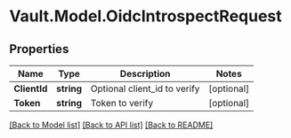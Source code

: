 # Vault.Model.OidcIntrospectRequest

## Properties

Name | Type | Description | Notes
------------ | ------------- | ------------- | -------------
**ClientId** | **string** | Optional client_id to verify | [optional] 
**Token** | **string** | Token to verify | [optional] 

[[Back to Model list]](../README.md#documentation-for-models) [[Back to API list]](../README.md#documentation-for-api-endpoints) [[Back to README]](../README.md)

